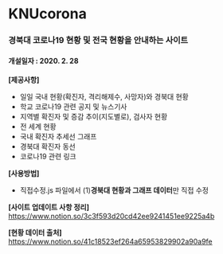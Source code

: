 # KNUcorona

<h3> 경북대 코로나19 현황 및 전국 현황을 안내하는 사이트 </h3>
<h4> 개설일자 : 2020. 2. 28 </h4>


**[제공사항]**

* 일일 국내 현황(확진자, 격리해제수, 사망자)와 경북대 현황
* 학교 코로나19 관련 공지 및 뉴스기사
* 지역별 확진자 및 증감 추이(지도별로), 검사자 현황
* 전 세계 현황
* 국내 확진자 추세선 그래프
* 경북대 확진자 동선
* 코로나19 관련 링크



**[사용방법]**
* 직접수정.js 파일에서 (1)**경북대 현황과 그래프 데이터**만 직접 수정


**[사이트 업데이트 사항 정리]**
https://www.notion.so/3c3f593d20cd42ee9241451ee9225a4b


**[현황 데이터 출처]**
https://www.notion.so/41c18523ef264a65953829902a90a9fe
